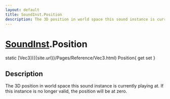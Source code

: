 ```yaml
---
layout: default
title: SoundInst.Position
description: The 3D position in world space this sound instance is currently playing at. If this instance is no longer valid, the position will be at zero.
---
```

# [SoundInst]({{site.url}}/Pages/Reference/SoundInst.html).Position

<div class='signature' markdown='1'>
static [Vec3]({{site.url}}/Pages/Reference/Vec3.html) Position{ get set }
</div>

## Description
The 3D position in world space this sound instance is
currently playing at. If this instance is no longer valid, the
position will be at zero.

